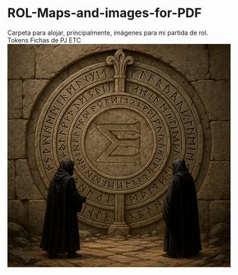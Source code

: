 # ROL-Maps-and-images-for-PDF

Carpeta para alojar, principalmente, imágenes para mi partida de rol.
Tokens
Fichas de PJ
ETC
![alt text](https://raw.githubusercontent.com/RoleandoM6/ROL/refs/heads/main/16.%20Iconos%20StreamDeack/Icono%20Carpeta%20Principal%20ROL.png)
